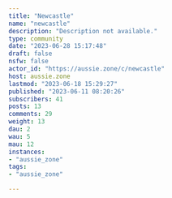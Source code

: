 ```yaml
---
title: "Newcastle" 
name: "newcastle"
description: "Description not available."
type: community
date: "2023-06-28 15:17:48"
draft: false
nsfw: false
actor_id: "https://aussie.zone/c/newcastle"
host: aussie.zone
lastmod: "2023-06-18 15:29:27"
published: "2023-06-11 08:20:26"
subscribers: 41
posts: 13
comments: 29
weight: 13
dau: 2
wau: 5
mau: 12
instances:
- "aussie_zone"
tags: 
- "aussie_zone"

---
```

